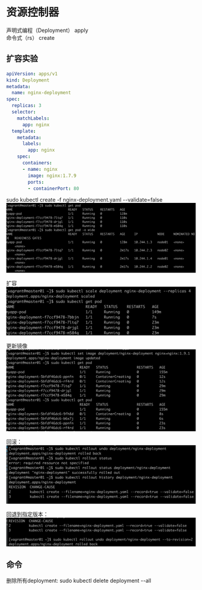 # 资源控制器

声明式编程（Deployment）  apply  
命令式（rs）  create

## 扩容实验

```yaml
apiVersion: apps/v1
kind: Deployment
metadata:
  name: nginx-deployment
spec:
  replicas: 3
  selector:
    matchLabels:
      app: nginx
  template:
    metadata:
      labels:
        app: nginx
    spec:
      containers:
      - name: nginx
        image: nginx:1.7.9
        ports:
        - containerPort: 80
```
sudo kubectl create -f nginx-deployment.yaml --validate=false
![rs启动](../img/k8s-rs-test.png)

扩容
![rs扩容](../img/k8s-rs-scale.png)

更新镜像
![rs更新镜像](../img/k8s-rs-update-image.png)

回滚：  
![rs回滚](../img/k8s-rs-rollback.png)

回退到指定版本：
![rs回退到指定版本](../img/k8s-rs-rollback2.png)

## 命令

删除所有deployment: sudo kubectl delete deployment --all